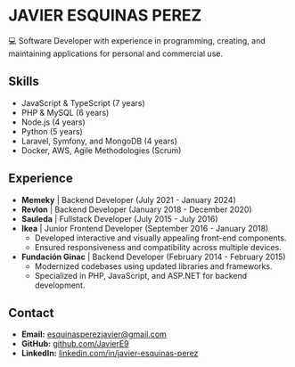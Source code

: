 # JAVIER ESQUINAS PEREZ

💻 Software Developer with experience in programming, creating, and maintaining applications for personal and commercial use.

## Skills
- JavaScript & TypeScript (7 years)
- PHP & MySQL (6 years)
- Node.js (4 years)
- Python (5 years)
- Laravel, Symfony, and MongoDB (4 years)
- Docker, AWS, Agile Methodologies (Scrum)

## Experience
- **Memeky** | Backend Developer (July 2021 - January 2024)
- **Revlon** | Backend Developer (January 2018 - December 2020)
- **Sauleda** | Fullstack Developer (July 2015 - July 2016)
- **Ikea** | Junior Frontend Developer (September 2016 - January 2018)
  - Developed interactive and visually appealing front-end components.
  - Ensured responsiveness and compatibility across multiple devices.
- **Fundación Ginac** | Backend Developer (February 2014 - February 2015)
  - Modernized codebases using updated libraries and frameworks.
  - Specialized in PHP, JavaScript, and ASP.NET for backend development.

## Contact
- **Email:** esquinasperezjavier@gmail.com
- **GitHub:** [github.com/JavierE9](https://github.com/JavierE9)
- **LinkedIn:** [linkedin.com/in/javier-esquinas-perez](https://www.linkedin.com/in/javier-esquinas-perez-b318a7316/)
